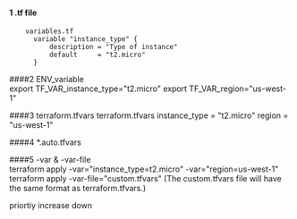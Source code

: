 #### 1 .tf file
        variables.tf
          variable "instance_type" {
              description = "Type of instance"
              default     = "t2.micro"
          }
      
####2 ENV_variable  
        export TF_VAR_instance_type="t2.micro"
        export TF_VAR_region="us-west-1"
    
####3 terraform.tfvars
          terraform.tfvars
              instance_type = "t2.micro"
              region = "us-west-1"
    
####4 *.auto.tfvars   

####5 -var & -var-file  
        terraform apply -var="instance_type=t2.micro" -var="region=us-west-1"
        terraform apply -var-file="custom.tfvars" (The custom.tfvars file will have the same format as terraform.tfvars.)


priortiy increase down
